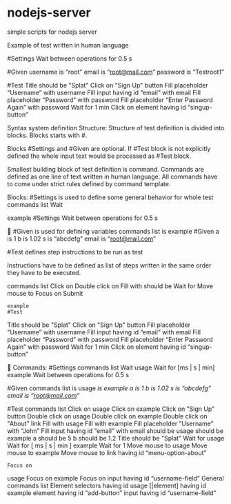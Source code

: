 # nodejs-server
simple scripts for nodejs server

Example of test written in human language

#Settings
Wait between operations for 0.5 s

#Given
username is “root”
email is “root@mail.com”
password is “Testroot1”

#Test
Title should be "Splat"
Click on "Sign Up" button
Fill placeholder “Username” with username
Fill input having id “email” with email
Fill placeholder “Password” with password
Fill placeholder “Enter Password Again” with password
Wait for 1 min
Click on element having id “singup-button”





Syntax system definition
Structure:
Structure of test definition is divided into blocks. Blocks starts with #.

Blocks #Settings and #Given are optional. 
If #Test block is not explicitly defined the whole input text would be processed as #Test block.

Smallest building block of test definition is command. 
Commands are defined as one line of text written in human language. 
All commands have to come under strict rules defined by command template.

Blocks:
#Settings
is used to define some general behavior for whole test
commands list
Wait
	
example
	#Settings
Wait between operations for 0.5 s


#Given
is used for defining variables
commands list
is
example
	#Given
a is 1
b is 1.02
s is “abcdefg”
email is “root@mail.com”

#Test
defines step instructions to be run as test

Instructions have to be defined as list of steps written in the same order they have to be executed.
	
commands list
Click on
Double click on
Fill with
should be
Wait for
Move mouse to
Focus on
Submit

	example
	#Test
Title should be "Splat"
Click on "Sign Up" button
Fill placeholder “Username” with username
Fill input having id “email” with email
Fill placeholder “Password” with password
Fill placeholder “Enter Password Again” with password
Wait for 1 min
Click on element having id “singup-button”


Commands:
	#Settings commands list
Wait
usage 
Wait <condition> for <number> [ms | s | min]
example
	Wait between operations for 0.5 s

#Given commands list
is
usage 
<var> is <value>
example
	a is 1
b is 1.02
s is “abcdefg”
email is “root@mail.com”

#Test commands list
Click on
usage 
Click on <element>
example
	Click on "Sign Up" button
Double click on
usage 
Double click on <element>
example
	Double click on "About" link
Fill with
usage 
Fill <element> with <value>
example
	Fill placeholder “Username” with “John”
	Fill input having id “email” with email
should be
usage 
<value> should be <value> 
example
	a should be 5
	b should be 1.2
	Title should be "Splat"
Wait for
usage 
Wait for <number> [ ms | s | min ] 
example
	Wait for 1 
Move mouse to
usage 
Move mouse to <element> 
example
	Move mouse to link having id “menu-option-about”

	Focus on
usage 
Focus on <element> 
example
	Focus on input having id “username-field”
General commands list
Element selectors
	having id
usage 
[<tag>|element] having id <value> 
example
	element having id “add-button”
	input having id “username-field”
		

